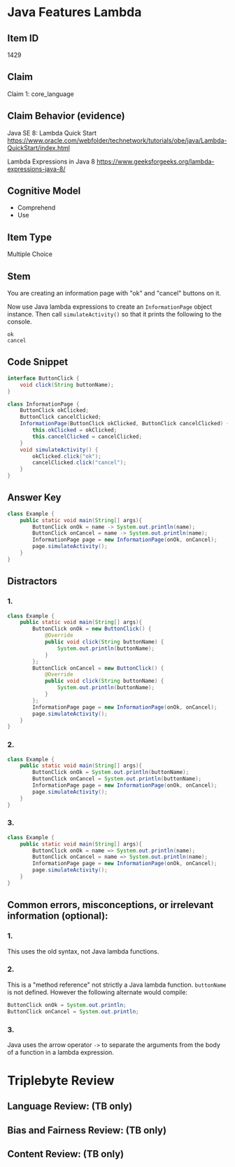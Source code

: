 # Java Features Lambda

## Item ID
1429

## Claim
Claim 1: core_language

## Claim Behavior (evidence)
Java SE 8: Lambda Quick Start
https://www.oracle.com/webfolder/technetwork/tutorials/obe/java/Lambda-QuickStart/index.html

Lambda Expressions in Java 8
https://www.geeksforgeeks.org/lambda-expressions-java-8/

## Cognitive Model
* Comprehend
* Use

## Item Type
Multiple Choice

## Stem
You are creating an information page with "ok" and "cancel" buttons on it.

Now use Java lambda expressions to create an `InformationPage` object instance.
Then call `simulateActivity()` so that it prints the following to the console.
```
ok
cancel
```

## Code Snippet
```java
interface ButtonClick {
    void click(String buttonName);
}

class InformationPage {
    ButtonClick okClicked;
    ButtonClick cancelClicked;
    InformationPage(ButtonClick okClicked, ButtonClick cancelClicked) {
        this.okClicked = okClicked;
        this.cancelClicked = cancelClicked;
    }
    void simulateActivity() {
        okClicked.click("ok");
        cancelClicked.click("cancel");
    }
}
```

## Answer Key
```java
class Example {
    public static void main(String[] args){
        ButtonClick onOk = name -> System.out.println(name);
        ButtonClick onCancel = name -> System.out.println(name);
        InformationPage page = new InformationPage(onOk, onCancel);
        page.simulateActivity();
    }
}
```

## Distractors
### 1.
```java
class Example {
    public static void main(String[] args){
        ButtonClick onOk = new ButtonClick() {
            @Override
            public void click(String buttonName) {
                System.out.println(buttonName);
            }
        };
        ButtonClick onCancel = new ButtonClick() {
            @Override
            public void click(String buttonName) {
                System.out.println(buttonName);
            }
        };
        InformationPage page = new InformationPage(onOk, onCancel);
        page.simulateActivity();
    }
}
```

### 2.
```java
class Example {
    public static void main(String[] args){
        ButtonClick onOk = System.out.println(buttonName);
        ButtonClick onCancel = System.out.println(buttonName);
        InformationPage page = new InformationPage(onOk, onCancel);
        page.simulateActivity();
    }
}
```

### 3.
```java
class Example {
    public static void main(String[] args){
        ButtonClick onOk = name => System.out.println(name);
        ButtonClick onCancel = name => System.out.println(name);
        InformationPage page = new InformationPage(onOk, onCancel);
        page.simulateActivity();
    }
}
```

## Common errors, misconceptions, or irrelevant information (optional):

### 1.
This uses the old syntax, not Java lambda functions.

### 2.
This is a "method reference" not strictly a Java lambda function.
`buttonName` is not defined.
However the following alternate would compile:
```java
ButtonClick onOk = System.out.println;
ButtonClick onCancel = System.out.println;
```

### 3.
Java uses the arrow operator `->` to separate the arguments from the body of a function in a lambda expression.

# Triplebyte Review


## Language Review: (TB only)


## Bias and Fairness Review: (TB only)


## Content Review: (TB only)


